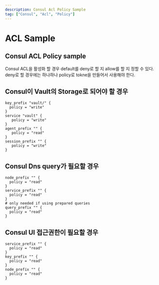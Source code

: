 ```yaml
---
description: Consul Acl Policy Sample
tag: ["Consul", "Acl", "Policy"]
---
```


# ACL Sample

## Consul ACL Policy sample
Consul ACL을 활성화 할 경우 default를 deny로 할 지 allow를 할 지 정할 수 있다.
deny로 할 경우에는 하나하나 policy로 tokne을 만들어서 사용해야 한다.

## Consul이 Vault의 Storage로 되어야 할 경우
```
key_prefix "vault/" {
  policy = "write"
}
service "vault" {
   policy = "write"
}
agent_prefix "" {
   policy = "read"
}
session_prefix "" {
   policy = "write"
}
```

## Consul Dns query가 필요할 경우
```
node_prefix "" {
  policy = "read"
}
service_prefix "" {
  policy = "read"
}
# only needed if using prepared queries
query_prefix "" {
  policy = "read"
}
```

## Consul UI 접근권한이 필요할 경우
```
service_prefix "" {
  policy = "read"
}
key_prefix "" {
  policy = "read"
}
node_prefix "" {
  policy = "read"
}
```